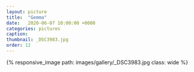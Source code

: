 ```yaml
---
layout: picture
title:  "Gemma"
date:   2020-06-07 10:00:00 +0000
categories: pictures
caption: 
thumbnail: _DSC3983.jpg
order: 12
---
```

{% responsive_image path: images/gallery/_DSC3983.jpg class: wide %}
